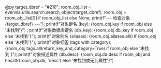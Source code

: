 @py target_dbref = "#210"; room_obj_list = evennia.utils.search.search_object(target_dbref); room_obj = room_obj_list[0] if room_obj_list else None; print(f"--- 检查对象 {target_dbref} ---"); print(f"对象键名 (key): {room_obj.key if room_obj else '未找到'}") ; print(f"对象数据库键名 (db_key): {room_obj.db_key if room_obj else '未找到'}"); print(f"对象别名 (aliases): {room_obj.aliases.all() if room_obj else '未找到'}"); print(f"对象标签 (tags with category): {room_obj.tags.all(return_key_and_category=True) if room_obj else '未找到'}"); print(f"对象描述属性 (db.desc): {room_obj.db.desc if room_obj and hasattr(room_obj.db, 'desc') else '未找到或无此属性'}")